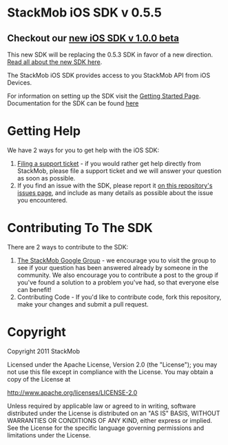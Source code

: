 # StackMob iOS SDK v 0.5.5

## Checkout our <a href="https://github.com/stackmob/stackmob-ios-sdk">new iOS SDK v 1.0.0 beta</a>
This new SDK will be replacing the 0.5.3 SDK in favor of a new direction.  <a href="https://www.stackmob.com/devcenter/docs/iOS-SDK-v1.0-beta">Read all about the new SDK here</a>.

The StackMob iOS SDK provides access to you StackMob API from iOS Devices. 

For information on setting up the SDK visit the [Getting Started Page](https://stackmob.com/platform/help/tutorials/gs_start). Documentation for the SDK can be found [here](http://stackmob.com/devcenter/docs/Using-your-API)

# Getting Help
We have 2 ways for you to get help with the iOS SDK:

1. [Filing a support ticket](http://support.stackmob.com) - if you would rather get help directly from StackMob, please file a support ticket and we will answer your question as soon as possible.
2. If you find an issue with the SDK, please report it [on this repository's issues page](https://github.com/stackmob/StackMob_iOS/issues), and include as many details as possible about the issue you encountered.

# Contributing To The SDK
There are 2 ways to contribute to the SDK:

1. [The StackMob Google Group](https://groups.google.com/forum/#!forum/stackmob) - we encourage you to visit the group to see if your question has been answered already by someone in the community. We also encourage you to contribute a post to the group if you've found a solution to a problem you've had, so that everyone else can benefit!
2. Contributing Code - If you'd like to contribute code, fork this repository, make your changes and submit a pull request.

# Copyright

Copyright 2011 StackMob

Licensed under the Apache License, Version 2.0 (the "License");
you may not use this file except in compliance with the License.
You may obtain a copy of the License at

http://www.apache.org/licenses/LICENSE-2.0

Unless required by applicable law or agreed to in writing, software
distributed under the License is distributed on an "AS IS" BASIS,
WITHOUT WARRANTIES OR CONDITIONS OF ANY KIND, either express or implied.
See the License for the specific language governing permissions and
limitations under the License.